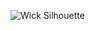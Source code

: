 ![Wick Silhouette](https://user-images.githubusercontent.com/42553310/75948369-876a8d80-5e60-11ea-8d23-33ee2e79adba.png)
